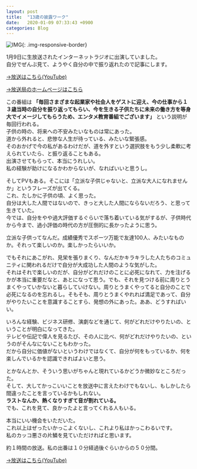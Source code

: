 ```yaml
---
layout: post
title:  "13歳の披露ワーク"
date:   2020-01-09 07:33:43 +0900
categories: Blog
---
```


![IMG]({{site.baseurl}}/img/20200109_01.png){: .img-responsive-border} 


1月9日に生放送されたインターネットラジオに出演していました。  
自分でぜんぶ見て、ようやく自分の中で振り返れたので記事にします。

[→放送はこちら(YouTube)](https://youtu.be/psZrcJDMVnw)

[→放送局のホームページはこちら](http://cwave.jp/)

この番組は **「毎回さまざまな起業家や社会人をゲストに迎え、今の仕事から１３歳当時の自分を振り返ってもらい、今を生きる子供たちに未来の働き方を等身大でイメージしてもらうため、エンタメ教育番組でございます」** という説明が毎回行われる。  
子供の時の、将来への不安みたいなものは常にあった。  
道から外れると、悲惨な人生が待っている、みたいな緊張感。  
そのおかげで今の私があるわけだが、道を外すという選択肢をもう少し柔軟に考えられていたら、と振り返ることもある。  
出演させてもらって、本当にうれしい。  
私の経験が助けになるかわからないが、なればいいと思うし。

そしてPVもある。そこには「立派な子供じゃないと、立派な大人になれませんか」というフレーズが出てくる。  
これ、たしかに子供の頃、よく思った。  
自分は大した人間ではないので、きっと大した人間にならないだろう、と思って生きていた。  
今では、自分をやや過大評価するぐらいで落ち着いている気がするが、子供時代から今まで、過小評価の時代の方が圧倒的に長かったように思う。

立派な子供ってなんだ。成績優秀でスポーツ万能で友達100人、みたいなものか。それって楽しいのか。楽しかったらいいか。

でもそれにあこがれ、見栄を張りまくり、なんだかキラキラした人たちのコミュニティに関われるだけで自分が大成功した人間のような気がした。  
それはそれで楽しいのだが、自分がどれだけのことに必死になれて、力を注げるかが本当に重要だなと、あとになって思う。でも、それを見つける前に周りとうまくやっていかないと暮らしていけない。周りとうまくやってると自分のことで必死になるのを忘れるし。そもそも、周りとうまくやれれば満足であって、自分がやりたいことを意識することすら、発想の外にあった。ああ、どうすればいい。

いろんな経験、ビジネス研修、演劇などを通じて、何がどれだけやりたいの、ということが明白になってきた。  
テレビや伝記で偉人を見るたび、その人に比べ、何がどれだけやりたいの、というのがそんなにないこともわかった。  
だから自分に価値がないというわけではなくて、自分が何をもっているか、何を楽しんでいるかを認識できればよいと思う。

とかなんとか、そういう思いがちゃんと現れているかどうか微妙なところだった。  
そして、大してかっこいいことを放送中に言えたわけでもないし、もしかしたら間違ったことを言っているかもしれない。  
**ラストなんか、熱くなりすぎて音が割れている。**  
でも、これを見て、良かったよと言ってくれる人もいる。

本当にいい機会をいただいた。  
これ以上はぜったいかっこよくないし、これより私はかっこわるいです。  
私のカッコ悪さの片鱗を見ていただければと思います。

約１時間の放送。私の出番は１０分経過後ぐらいからの５０分間。

[→放送はこちら(YouTube)](https://youtu.be/psZrcJDMVnw)
